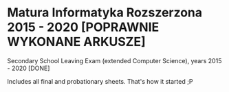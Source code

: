 # Matura Informatyka Rozszerzona 2015 - 2020 [POPRAWNIE WYKONANE ARKUSZE]

Secondary School Leaving Exam (extended Computer Science), years 2015 - 2020 [DONE]

Includes all final and probationary sheets. That's how it started ;P
